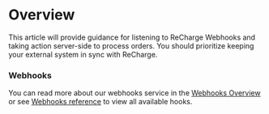 # Overview
This article will provide guidance for listening to ReCharge Webhooks and taking action server-side to process orders. You should prioritize keeping your external system in sync with ReCharge. 

### Webhooks
You can read more about our webhooks service in the [Webhooks Overview](webhooks-overview.md) or see [Webhooks reference](https://developer.rechargepayments.com/#webhooks) to view all available hooks.